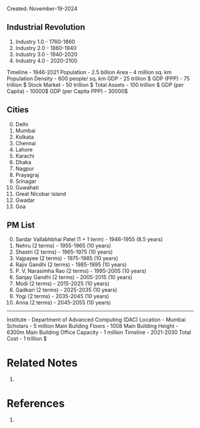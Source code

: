 Created: November-19-2024

## Industrial Revolution

1. Industry 1.0 - 1760-1860
2. Industry 2.0 - 1860-1940
3. Industry 3.0 - 1940-2020
4. Industry 4.0 - 2020-2100

Timeline - 1946-2021
Population - 2.5 billion
Area - 4 million sq. km
Population Density - 600 people/ sq. km
GDP - 25 trillion $
GDP (PPP) - 75 trillion $
Stock Market - 50 trillion $
Total Assets - 100 trillion $
GDP (per Capita) - 10000$
GDP (per Capita PPP) - 30000$

## Cities

0. Delhi
1. Mumbai
2. Kolkata
3. Chennai
4. Lahore
5. Karachi
6. Dhaka
7. Nagpur
8. Prayagraj
9. Srinagar
10. Guwahati
11. Great Nicobar Island
12. Gwadar
13. Goa

## PM List

0. Sardar Vallabhbhai Patel (1 + 1 term) - 1946-1955 (8.5 years)
1. Nehru (2 terms) - 1955-1965 (10 years)
2. Shastri (2 terms) - 1965-1975 (10 years)
3. Vajpayee (2 terms) - 1975-1985 (10 years)
4. Rajiv Gandhi (2 terms) - 1985-1995 (10 years)
5. P. V. Narasimha Rao (2 terms) - 1995-2005 (10 years)
6. Sanjay Gandhi (2 terms) - 2005-2015 (10 years)
7. Modi (2 terms) - 2015-2025 (10 years)
8. Gadkari (2 terms) - 2025-2035 (10 years)
9. Yogi (2 terms) - 2035-2045 (10 years)
10. Anna (2 terms) - 2045-2055 (10 years)

___

Institute - Department of Advanced Computing (DAC)
Location - Mumbai
Scholars - 5 million
Main Building Floors - 1008
Main Building Height - 6300m
Main Building Office Capacity - 1 million
Timeline - 2021-2030
Total Cost - 1 trillion $

# Related Notes

1. 
# References

1. 